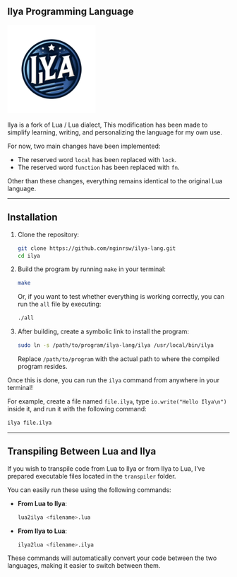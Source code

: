 ## Ilya Programming Language

<img src="img/ilyastars.png" alt="Ilya" width="200"/>

Ilya is a fork of Lua / Lua dialect, This modification has been made to simplify
learning, writing, and personalizing the language for my own use.

For now, two main changes have been implemented:

- The reserved word `local` has been replaced with `lock`.
- The reserved word `function` has been replaced with `fn`.

Other than these changes, everything remains identical to the original Lua
language.

---

## Installation

1. Clone the repository:
   ```bash
   git clone https://github.com/nginrsw/ilya-lang.git
   cd ilya
   ```

2. Build the program by running `make` in your terminal:
   ```bash
   make
   ```

   Or, if you want to test whether everything is working correctly, you can run
   the `all` file by executing:
   ```bash
   ./all
   ```

3. After building, create a symbolic link to install the program:
   ```bash
   sudo ln -s /path/to/program/ilya-lang/ilya /usr/local/bin/ilya
   ```

   Replace `/path/to/program` with the actual path to where the compiled program
   resides.

Once this is done, you can run the `ilya` command from anywhere in your
terminal!

For example, create a file named `file.ilya`, type `io.write("Hello Ilya\n")`
inside it, and run it with the following command:

```bash
ilya file.ilya
```

---

## Transpiling Between Lua and Ilya

If you wish to transpile code from Lua to Ilya or from Ilya to Lua, I’ve
prepared executable files located in the `transpiler` folder.

You can easily run these using the following commands:

- **From Lua to Ilya**:
  ```bash
  lua2ilya <filename>.lua
  ```

- **From Ilya to Lua**:
  ```bash
  ilya2lua <filename>.ilya
  ```

These commands will automatically convert your code between the two languages,
making it easier to switch between them.
